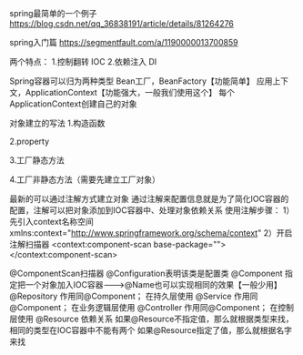 spring最简单的一个例子
https://blog.csdn.net/qq_36838191/article/details/81264276

spring入门篇
https://segmentfault.com/a/1190000013700859

两个特点：
1.控制翻转 IOC
2.依赖注入 DI

Spring容器可以归为两种类型
Bean工厂，BeanFactory【功能简单】
应用上下文，ApplicationContext【功能强大，一般我们使用这个】
每个ApplicationContext创建自己的对象

对象建立的写法
1.构造函数
<bean id="user" class="User">
    <!--通过constructor这个节点来指定构造函数的参数类型、名称、第几个-->
    <constructor-arg index="0" name="id" type="java.lang.String" value="1"></constructor-arg>
    <constructor-arg index="1" name="username" type="java.lang.String" value="zhongfucheng"></constructor-arg>
</bean>

2.property
<bean id="person" class="Person">
    <property name="name" value="winter"></property>
    <property name="hello" ref="helloWorld"></property>
</bean>

3.工厂静态方法
<bean id="user" class="Factory" factory-method="getBean" >
</bean>

4.工厂非静态方法（需要先建立工厂对象）
<!--首先创建工厂对象-->
<bean id="factory" class="Factory"/>
<!--指定工厂对象和工厂方法-->
<bean id="user" class="User" factory-bean="factory" factory-method="getBean"/>

最新的可以通过注解方式建立对象
通过注解来配置信息就是为了简化IOC容器的配置，注解可以把对象添加到IOC容器中、处理对象依赖关系
使用注解步骤：
1）先引入context名称空间
xmlns:context="http://www.springframework.org/schema/context"
2）开启注解扫描器
<context:component-scan base-package=""></context:component-scan>

@ComponentScan扫描器
@Configuration表明该类是配置类
@Component 指定把一个对象加入IOC容器--->@Name也可以实现相同的效果【一般少用】
@Repository 作用同@Component； 在持久层使用
@Service 作用同@Component； 在业务逻辑层使用
@Controller 作用同@Component； 在控制层使用
@Resource 依赖关系
如果@Resource不指定值，那么就根据类型来找，相同的类型在IOC容器中不能有两个
如果@Resource指定了值，那么就根据名字来找
